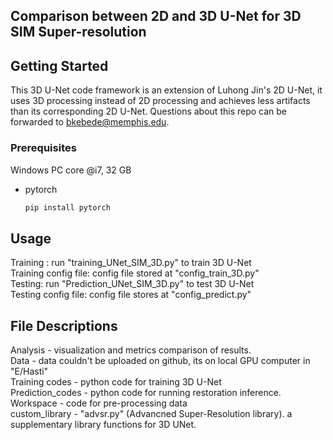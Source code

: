 ## Comparison between 2D and 3D U-Net for 3D SIM Super-resolution

<!-- GETTING STARTED -->
## Getting Started

This 3D U-Net code framework is an extension of Luhong Jin's 2D U-Net, it uses 3D processing instead of 2D processing and achieves less artifacts than its corresponding 2D U-Net.
Questions about this repo can be forwarded to bkebede@memphis.edu.

### Prerequisites

Windows PC core @i7, 32 GB
* pytorch
  ```sh
  pip install pytorch
  ```

<!-- USAGE EXAMPLES -->
## Usage

Training : run "training_UNet_SIM_3D.py" to train 3D U-Net  <br>
Training config file: config file stored at "config_train_3D.py"  <br>
Testing: run "Prediction_UNet_SIM_3D.py" to test 3D U-Net <br>
Testing config file: config file stores at "config_predict.py" <br>

## File Descriptions

Analysis - visualization and metrics comparison of results. <br>
Data - data couldn't be uploaded on github, its on local GPU computer in "E/Hasti"  <br>
Training codes - python code for training 3D U-Net  <br>
Prediction_codes - python code for running restoration inference. <br>
Workspace - code for pre-processing data <br>
custom_library - "advsr.py" (Advancned Super-Resolution library). a supplementary library functions for 3D UNet. <be>

